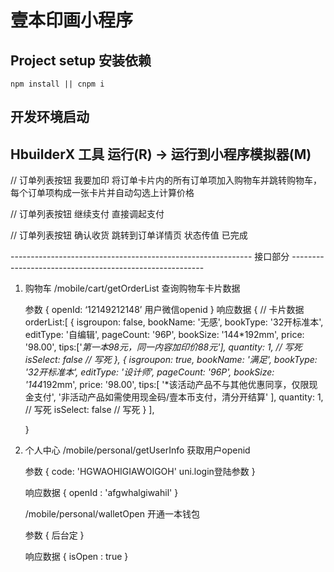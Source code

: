 # 壹本印画小程序

## Project setup 安装依赖
```
npm install || cnpm i

```

## 开发环境启动
## HbuilderX 工具 运行(R) -> 运行到小程序模拟器(M)

// 订单列表按钮 我要加印
将订单卡片内的所有订单项加入购物车并跳转购物车，每个订单项构成一张卡片并自动勾选上计算价格
 

// 订单列表按钮 继续支付
直接调起支付


// 订单列表按钮 确认收货
跳转到订单详情页 状态传值 已完成




------------------------------------------------------------ 接口部分 --------------------------------------------------------
1. 购物车
    /mobile/cart/getOrderList		查询购物车卡片数据

    参数
    {
        openId: ‘12149212148’  用户微信openid
    }
    响应数据
    {
        // 卡片数据
        orderList:[
            {
                isgroupon: false,
                bookName: '无感',
                bookType: '32开标准本',
                editType: '自编辑',
                pageCount: '96P',
                bookSize: '144*192mm',
                price: '98.00',
                tips:['*第一本98元，同一内容加印价88元'],
                quantity: 1,                // 写死 
                isSelect: false             // 写死
            },
            {
                isgroupon: true,
                bookName: '满足',
                bookType: '32开标准本',
                editType: '设计师',
                pageCount: '96P',
                bookSize: '144*192mm',
                price: '98.00',
                tips:[
                    '*该活动产品不与其他优惠同享，仅限现金支付',
                    '非活动产品如需使用现金码/壹本币支付，清分开结算'
                ],
                quantity: 1,                // 写死
                isSelect: false             // 写死
            }
        ],
        
    }


2. 个人中心
    /mobile/personal/getUserInfo         获取用户openid
    
    参数
    {
        code: 'HGWAOHIGIAWOIGOH'      uni.login登陆参数
    }
    
    响应数据
    {
        openId : 'afgwhalgiwahil'
    }


    /mobile/personal/walletOpen          开通一本钱包
    
    参数
    {
        后台定
    }
    
    响应数据
    {
        isOpen : true
    }








